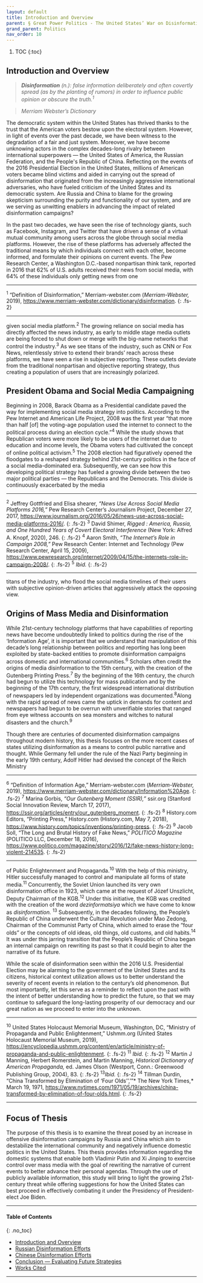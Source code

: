 ```yaml
---
layout: default
title: Introduction and Overview 
parent: § Great Power Politics - The United States’ War on Disinformation with Consideration to Russian and Chinese Offensive Efforts
grand_parent: Politics 
nav_order: 10 
---
```

<style>
.dont-break-out {
  /* These are technically the same, but use both */
  overflow-wrap: break-word;
  word-wrap: break-word;

  -ms-word-break: break-all;
  /* This is the dangerous one in WebKit, as it breaks things wherever */
  word-break: break-all;
  /* Instead use this non-standard one: */
  word-break: break-word;
}

.youtube-container {
    position: relative;
    width: 100%;
    height: 0;
    padding-bottom: 56.25%;
}
.youtube-video {
    position: absolute;
    top: 0;
    left: 0;
    width: 100%;
    height: 100%;
}

</style>

<div class="dont-break-out" markdown="1">

1. TOC
{:toc}

## Introduction and Overview
> ***Disinformation** (n.): false information deliberately and often covertly spread (as by the planting of rumors) in order to influence public opinion or obscure the truth.<sup>1</sup>*

> *Merriam Webster’s Dictionary*

The democratic system within the United States has thrived thanks to the trust that the American voters bestow upon the electoral system. However, in light of events over the past decade, we have been witness to the degradation of a fair and just system. Moreover, we have become unknowing actors in the complex decades-long rivalry between international superpowers — the United States of America, the Russian Federation, and the People's Republic of China. Reflecting on the events of the 2016 Presidential Election in the United States, millions of American voters became blind victims and aided in carrying out the spread of disinformation that originated from the increasingly aggressive international adversaries, who have fueled criticism of the United States and its democratic system. Are Russia and China to blame for the growing skepticism surrounding the purity and functionality of our system, and are we serving as unwitting enablers in advancing the impact of related disinformation campaigns?

In the past two decades, we have seen the rise of technology giants, such as Facebook, Instagram, and Twitter that have driven a sense of a virtual mutual community among users across the globe through social media platforms. However, the rise of these platforms has adversely affected the traditional means by which individuals connect with each other, become informed, and formulate their opinions on current events. The Pew Research Center, a Washington D.C.-based nonpartisan think tank, reported in 2016 that 62% of U.S. adults received their news from social media, with 64% of these individuals only getting news from one

***
<sup>1</sup> “Definition of Disinformation,” Merriam-webster.com (*Merriam-Webster,* 2019), https://www.merriam-webster.com/dictionary/disinformation.
{: .fs-2}
***

given social media platform.<sup>2</sup> The growing reliance on social media has directly affected the news industry, as early to middle stage media outlets are being forced to shut down or merge with the big-name networks that control the industry.<sup>3</sup> As we see titans of the industry, such as CNN or Fox News, relentlessly strive to extend their brands’ reach across these platforms, we have seen a rise in subjective reporting. These outlets deviate from the traditional nonpartisan and objective reporting strategy, thus creating a population of users that are increasingly polarized.

## President Obama and Social Media Campaigning
Beginning in 2008, Barack Obama as a Presidential candidate paved the way for implementing social media strategy into politics. According to the Pew Internet and American Life Project, 2008 was the first year “that more than half [of] the voting-age population used the internet to connect to the political process during an election cycle.”<sup>4</sup> While the study shows that Republican voters were more likely to be users of the internet due to education and income levels, the Obama voters had cultivated the concept of online political activism.<sup>5</sup> The 2008 election had figuratively opened the floodgates to a reshaped strategy behind 21st-century politics in the face of a social media-dominated era. Subsequently, we can see how this developing political strategy has fueled a growing divide between the two major political parties — the Republicans and the Democrats. This divide is continuously exacerbated by the media

***
<sup>2</sup> Jeffrey Gottfried and Elisa shearer, *“News Use Across Social Media Platforms 2016,”* Pew Research Center’s Journalism Project, December 27, 2017, https://www.journalism.org/2016/05/26/news-use-across-social-media-platforms-2016/.
{: .fs-2}
<sup>3</sup> David Shimer, *Rigged : America, Russia, and One Hundred Years of Covert Electoral Interference* (New York: Alfred A. Knopf, 2020), 246.
{: .fs-2}
<sup>4</sup> Aaron Smith, *“The Internet’s Role in Campaign 2008,”* Pew Research Center: Internet and Technology (Pew Research Center, April 15, 2009), https://www.pewresearch.org/internet/2009/04/15/the-internets-role-in-campaign-2008/.
{: .fs-2}
<sup>5</sup> *Ibid.*
{: .fs-2}
***

titans of the industry, who flood the social media timelines of their users with subjective opinion-driven articles that aggressively attack the opposing view.

## Origins of Mass Media and Disinformation
While 21st-century technology platforms that have capabilities of reporting news have become undoubtedly linked to politics during the rise of the ‘Information Age’, it is important that we understand that manipulation of this decade’s long relationship between politics and reporting has long been exploited by state-backed entities to promote disinformation campaigns across domestic and international communities.<sup>6</sup> Scholars often credit the origins of media disinformation to the 15th century, with the creation of the Gutenberg Printing Press.<sup>7</sup> By the beginning of the 16th century, the church had begun to utilize this technology for mass publication and by the beginning of the 17th century, the first widespread international distribution of newspapers led by independent organizations was documented.<sup>8</sup>Along with the rapid spread of news came the uptick in demands for content and newspapers had begun to be overrun with unverifiable stories that ranged from eye witness accounts on sea monsters and witches to natural disasters and the church.<sup>9</sup>

Though there are centuries of documented disinformation campaigns throughout modern history, this thesis focuses on the more recent cases of states utilizing disinformation as a means to control public narrative and thought. While Germany fell under the rule of the Nazi Party beginning in the early 19th century, Adolf Hitler had devised the concept of the Reich Ministry

***
<sup>6</sup> “Definition of Information Age,” Merriam-webster.com (*Merriam-Webster,* 2019), https://www.merriam-webster.com/dictionary/Information%20Age.
{: .fs-2}
<sup>7</sup> Marina Gorbis, *“Our Gutenberg Moment (SSIR),”* ssir.org (Stanford Social Innovation Review, March 17, 2017), https://ssir.org/articles/entry/our_gutenberg_moment.
{: .fs-2}
<sup>8</sup> History.com Editors, “Printing Press,” History.com (History.com, May 7, 2018), https://www.history.com/topics/inventions/printing-press.
{: .fs-2}
<sup>9</sup> Jacob Soll, “The Long and Brutal History of Fake News,” *POLITICO Magazine* (POLITICO LLC, December 18, 2016), https://www.politico.com/magazine/story/2016/12/fake-news-history-long-violent-214535.
{: .fs-2}
***

of Public Enlightenment and Propaganda.<sup>10</sup> With the help of this ministry, Hitler successfully managed to control and manipulate all forms of state media.<sup>11</sup> Concurrently, the Soviet Union launched its very own disinformation office in 1923, which came at the request of Józef Unszlicht, Deputy Chairman of the KGB.<sup>12</sup> Under this initiative, the KGB was credited with the creation of the word *dezinformatsiya* which we have come to know as *disinformation.* <sup>13</sup> Subsequently, in the decades following, the People’s Republic of China underwent the Cultural Revolution under Mao Zedong, Chairman of the Communist Party of China, which aimed to erase the “four olds” or the concepts of old ideas, old things, old customs, and old habits.<sup>14</sup> It was under this jarring transition that the People’s Republic of China began an internal campaign on rewriting its past so that it could begin to alter the narrative of its future.

While the scale of disinformation seen within the 2016 U.S. Presidential Election may be alarming to the government of the United States and its citizens, historical context utilization allows us to better understand the severity of recent events in relation to the century’s old phenomenon. But most importantly, let this serve as a reminder to reflect upon the past with the intent of better understanding how to predict the future, so that we may continue to safeguard the long-lasting prosperity of our democracy and our great nation as we proceed to enter into the unknown.

***
<sup>10</sup> United States Holocaust Memorial Museum, Washington, DC, “Ministry of Propaganda and Public Enlightenment,” Ushmm.org (United States Holocaust Memorial Museum, 2019), https://encyclopedia.ushmm.org/content/en/article/ministry-of-propaganda-and-public-enlightenment.
{: .fs-2}
<sup>11</sup> *Ibid.*
{: .fs-2}
<sup>12</sup> Martin J Manning, Herbert Romerstein, and Martin Manning, *Historical Dictionary of American Propaganda,* ed. James Olson (Westport, Conn.: Greenwood Publishing Group, 2004), 83.
{: .fs-2}
<sup>13</sup>*Ibid.*
{: .fs-2}
<sup>14</sup> Tillman Durdin, “China Transformed by Elimination of ‘Four Olds’’,’”* The New York Times,* March 19, 1971, https://www.nytimes.com/1971/05/19/archives/china-transformed-by-elimination-of-four-olds.html.
{: .fs-2}
***

## Focus of Thesis
The purpose of this thesis is to examine the threat posed by an increase in offensive disinformation campaigns by Russia and China which aim to destabilize the international community and negatively influence domestic politics in the United States. This thesis provides information regarding the domestic systems that enable both Vladimir Putin and Xi Jinping to exercise control over mass media with the goal of rewriting the narrative of current events to better advance their personal agendas. Through the use of publicly available information, this study will bring to light the growing 21st-century threat while offering suggestions for how the United States can best proceed in effectively combating it under the Presidency of President-elect Joe Biden.

***

#### Table of Contents
{: .no_toc}

<ul><li> <a href="/docs/politics/great-power-politics-the-united-states-war-on-disinformation-with-consideration-to-russian-and-chinese-offensive-efforts-1/">Introduction and Overview</a></li><li> <a href="/docs/politics/great-power-politics-the-united-states-war-on-disinformation-with-consideration-to-russian-and-chinese-offensive-efforts-2/">Russian Disinformation Efforts</a></li><li> <a href="/docs/politics/great-power-politics-the-united-states-war-on-disinformation-with-consideration-to-russian-and-chinese-offensive-efforts-3/">Chinese Disinformation Efforts</a></li><li> <a href="/docs/politics/great-power-politics-the-united-states-war-on-disinformation-with-consideration-to-russian-and-chinese-offensive-efforts-4/">Conclusion — Evaluating Future Strategies</a></li><li> <a href="/docs/politics/great-power-politics-the-united-states-war-on-disinformation-with-consideration-to-russian-and-chinese-offensive-efforts-5/">Works Cited</a></li></ul>

***

</div>
